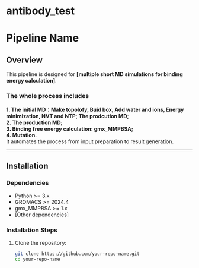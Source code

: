 # antibody_test
# **Pipeline Name**

## **Overview**
This pipeline is designed for **[multiple short MD simulations for binding energy calculation]**. 
### **The whole process includes**  
**1. The initial MD：Make topolofy, Buid box, Add water and ions, Energy minimization, NVT and NTP; The prodcution MD;**   
**2. The production MD;**  
**3. Binding free energy calculation: gmx_MMPBSA;**  
**4. Mutation.**  
It automates the process from input preparation to result generation.

---

## **Installation**
### **Dependencies**
- Python >= 3.x
- GROMACS >= 2024.4
- gmx_MMPBSA >= 1.x
- [Other dependencies]

### **Installation Steps**
1. Clone the repository:
   ```bash
   git clone https://github.com/your-repo-name.git
   cd your-repo-name
